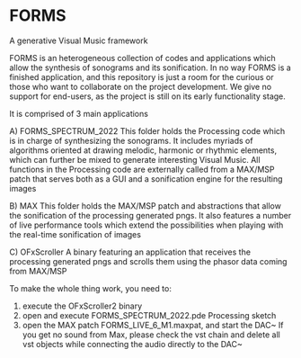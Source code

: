 # FORMS
A generative Visual Music framework

FORMS is an heterogeneous collection of codes and applications which allow the synthesis of sonograms and its sonification.
In no way FORMS is a finished application, and this repository is just a room for the curious or those who want to collaborate on the project development.
We give no support for end-users, as the project is still on its early functionality stage.

It is comprised of 3 main applications

A) FORMS_SPECTRUM_2022
This folder holds the Processing code which is in charge of synthesizing the sonograms. It includes myriads of algorithms oriented at drawing melodic, harmonic or rhythmic elements, which can further be mixed to generate interesting Visual Music.
All functions in the Processing code are externally called from a MAX/MSP patch that serves both as a GUI and a sonification engine for the resulting images

B) MAX
This folder holds the MAX/MSP patch and abstractions that allow the sonification of the processing generated pngs. It also features a number of live performance tools which extend the possibilities when playing with the real-time sonification of images

C) OFxScroller
A binary featuring an application that receives the processing generated pngs and scrolls them using the phasor data coming from MAX/MSP

To make the whole thing work, you need to:

1) execute the OFxScroller2 binary
2) open and execute FORMS_SPECTRUM_2022.pde Processing sketch
3) open the MAX patch FORMS_LIVE_6_M1.maxpat, and start the DAC~
If you get no sound from Max, please check the vst chain and delete all vst objects while connecting the audio directly to the DAC~
